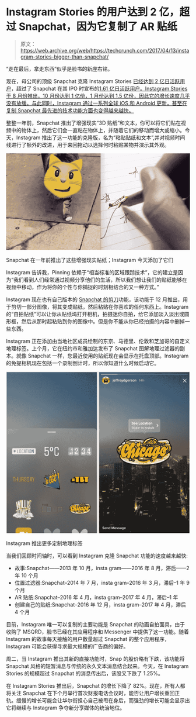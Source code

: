 # Instagram Stories 的用户达到 2 亿，超过 Snapchat，因为它复制了 AR 贴纸

> 原文：<https://web.archive.org/web/https://techcrunch.com/2017/04/13/instagram-stories-bigger-than-snapchat/>

“走在最后，拿走东西”似乎是脸书的新座右铭。

现在，母公司的顶级 Snapchat 克隆 Instagram Stories [已经达到 2 亿日活跃用户](https://web.archive.org/web/20230407131012/http://blog.instagram.com/post/159529307762/170413-selfiesticker-pinning-geostickers)，超过了 Snapchat 在其 IPO 时宣布的[1.61 亿日活跃用户。Instagram Stories 于 8 月份推出，10 月份达到 1 亿份，1 月份达到 1.5 亿份，因此它的增长速度几乎没有放缓。与此同时，Instagram 通过一系列全球 iOS 和 Android 更新，甚至在复制 Snapchat 最先进的技术功能方面也变得越来越快。](https://web.archive.org/web/20230407131012/https://techcrunch.com/2017/02/02/slowchat/)

整整一年前，Snapchat 推出了增强现实“3D 贴纸”和文本，你可以将它们贴在视频中的物体上，然后它们会一直粘在物体上，并随着它们的移动而增大或缩小。今天，Instagram 推出了这一功能的克隆版，名为“粘贴贴纸和文本”,并对视频时间线进行了额外的改进，用于来回拖动以选择何时粘贴某物并演示其外观。

![](img/46e8d147fc28660d0db6c10ffb3f2907.png)

Snapchat 在一年前推出了这些增强现实贴纸；Instagram 今天添加了它们

Instagram 告诉我，Pinning 依赖于“相当标准的区域跟踪技术”，它的建立是因为“我们看到人们经常通过视频分享他们的生活，所以我们想让我们的贴纸能够在视频中移动，作为将你的个性与你捕捉的时刻相结合的又一种方式。”

Instagram 现在也有自己版本的 [Snapchat 的剪刀](https://web.archive.org/web/20230407131012/https://techcrunch.com/2016/12/13/snapchat-introduces-groups-with-up-to-16-people-plus-new-creative-tools/)功能，该功能于 12 月推出，用于剪切一部分图像，将其变成贴纸，然后粘贴在你喜欢的任何东西上。Instagram 的“自拍贴纸”可以让你从贴纸坞打开相机，拍摄迷你自拍，给它添加淡入淡出或圆形框，然后从那时起粘贴到你的图像中。但是你不能从你已经拍摄的内容中删掉一些东西。

Instagram 正在添加由当地社区成员绘制的东京、马德里、伦敦和芝加哥的自定义地理标签。上个月，它在纽约市和雅加达发布了 Snapchat 图解地理过滤器的副本。就像 Snapchat 一样，您最近使用的贴纸现在会显示在托盘顶部。Instagram 的免提相机现在包括一个录制倒计时，所以你知道什么时候启动它。

![](img/60f01832e513236229eca0f207d70165.png)

Instagram 推出更多定制地理标签

当我们回顾时间轴时，可以看到 Instagram 克隆 Snapchat 功能的速度越来越快:

*   故事:Snapchat——2013 年 10 月，insta gram——2016 年 8 月，滞后——2 年 10 个月
*   位置过滤器:Snapchat–2014 年 7 月，insta gram–2016 年 3 月，滞后–1 年 9 个月
*   AR 贴纸:Snapchat–2016 年 4 月，insta gram–2017 年 4 月，滞后–1 年
*   创建自己的贴纸:Snapchat–2016 年 12 月，insta gram–2017 年 4 月，滞后 4 个月

目前，Instagram 唯一可以复制的主要功能是 Snapchat 的动画自拍面具，由于收购了 MSQRD，脸书已经在其应用程序和 Messenger 中提供了这一功能。随着 Instagram 的故事每天接触的用户数量超过 Snapchat 的整个应用程序，Instagram 可能会获得寻求最大规模的广告商的偏好。

周二，当 Instagram 推出其新的直接功能时，Snap 的股价略有下跌，该功能将 Snapchat 风格的短暂消息与传统的永久文本消息结合起来。今天，在 Instagram Stories 的规模超过 Snapchat 的消息传出后，该股又下跌了 1.25%。

在 Instagram Stories 推出后，Snapchat 的增长下降了 82%。现在，所有人都将关注 Snapchat 在下个月举行首次财报电话会议时，能否让用户增长重回正轨。缓慢的增长可能会让华尔街担心自己被甩在身后，而强劲的增长可能会显示出它将继续与 Instagram 争夺新分享媒体的统治地位。